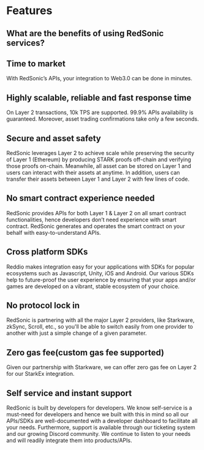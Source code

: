 # Features

## What are the benefits of using RedSonic services?

## Time to market

With RedSonic’s APIs, your integration to Web3.0 can be done in minutes.

## Highly scalable, reliable and fast response time

On Layer 2 transactions, 10k TPS are supported. 99.9% APIs availability is guaranteed. Moreover, asset trading confirmations take only a few seconds.

## Secure and asset safety

RedSonic leverages Layer 2 to achieve scale while preserving the security of Layer 1 (Ethereum) by producing STARK proofs off-chain and verifying those proofs on-chain. Meanwhile, all asset can be stored on Layer 1 and users can interact with their assets at anytime. In addition, users can transfer their assets between Layer 1 and Layer 2 with few lines of code. 

## No smart contract experience needed

RedSonic provides APIs for both Layer 1 & Layer 2 on all smart contract functionalities, hence developers don’t need experience with smart contract. RedSonic generates and operates the smart contract on your behalf with easy-to-understand APIs.

## Cross platform SDKs

Reddio makes integration easy for your applications with SDKs for popular ecosystems such as Javascript, Unity, iOS and Android. Our various SDKs help to future-proof the user experience by ensuring that your apps and/or games are developed on a vibrant, stable ecosystem of your choice.

## **No protocol lock in**

RedSonic is partnering with all the major Layer 2 providers, like Starkware, zkSync, Scroll, etc., so you'll be able to switch easily from one provider to another with just a simple change of a given parameter.

## Zero gas fee(custom gas fee supported)

Given our partnership with Starkware, we can offer zero gas fee on Layer 2 for our StarkEx integration.

## Self service and instant support

RedSonic is built by developers for developers. We know self-service is a must-need for developers and hence we built with this in mind so all our APIs/SDKs are well-documented with a developer dashboard to facilitate all your needs. Furthermore, support is available through our ticketing system and our growing Discord community. We continue to listen to your needs and will readily integrate them into products/APIs.


